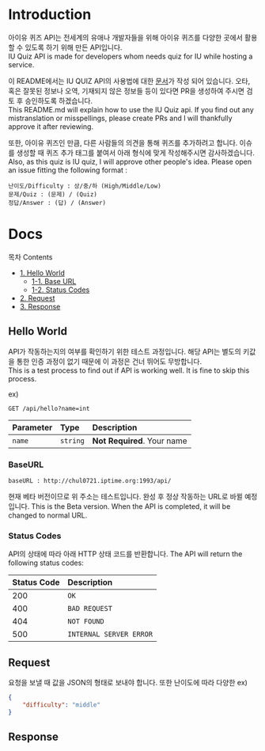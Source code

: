 # Introduction

아이유 퀴즈 API는 전세계의 유애나 개발자들을 위해 아이유 퀴즈를 다양한 곳에서 활용할 수 있도록 하기 위해 만든 API입니다. <br />
IU Quiz API is made for developers whom needs quiz for IU while hosting a service.

이 README에서는 IU QUIZ API의 사용법에 대한 [문서](#Docs)가 작성 되어 있습니다. 오타, 혹은 잘못된 정보나 오역, 기재되지 않은 정보들 등이 있다면 PR을 생성하여 주시면 검토 후 승인하도록 하겠습니다. <br />
This README.md will explain how to use the IU Quiz api. If you find out any mistranslation or misspellings, please create PRs and I will thankfully approve it after reviewing.

또한, 아이유 퀴즈인 만큼, 다른 사람들의 의견을 통해 퀴즈를 추가하려고 합니다. 이슈를 생성할 때 퀴즈 추가 태그를 붙여서 아래 형식에 맞게 작성해주시면 감사하겠습니다. <br />
Also, as this quiz is IU quiz, I will approve other people's idea. Please open an issue fitting the following format :
```
난이도/Difficulty : 상/중/하 (High/Middle/Low)
문제/Quiz : (문제) / (Quiz)
정답/Answer : (답) / (Answer)
```

# Docs

목차 Contents
* [1. Hello World](#Hello-World)
    - [1-1. Base URL](#BaseURL)
    - [1-2. Status Codes](#Status-Codes)
* [2. Request](#Request)
* [3. Response](#Response)


## Hello World

API가 작동하는지의 여부를 확인하기 위한 테스트 과정입니다. 해당 API는 별도의 키값을 통한 인증 과정이 없기 때문에 이 과정은 건너 뛰어도 무방합니다. <br />
This is a test process to find out if API is working well. It is fine to skip this process.

ex)
```http
GET /api/hello?name=int
```

| Parameter | Type | Description |
| :--- | :--- | :--- |
| `name` | `string` | **Not Required**. Your name |

### BaseURL

```http
baseURL : http://chul0721.iptime.org:1993/api/
```
현재 베타 버전이므로 위 주소는 테스트입니다. 완성 후 정상 작동하는 URL로 바뀔 예정입니다.
This is the Beta version. When the API is completed, it will be changed to normal URL.

### Status Codes

API의 상태에 따라 아래 HTTP 상태 코드를 반환합니다.
The API will return the following status codes:

| Status Code | Description |
| :--- | :--- |
| 200 | `OK` |
| 400 | `BAD REQUEST` |
| 404 | `NOT FOUND` |
| 500 | `INTERNAL SERVER ERROR` |


## Request

요청을 보낼 때 값을 JSON의 형태로 보내야 합니다. 또한 난이도에 따라 다양한 
ex)
```json
{
    "difficulty": "middle"
}
```


## Response